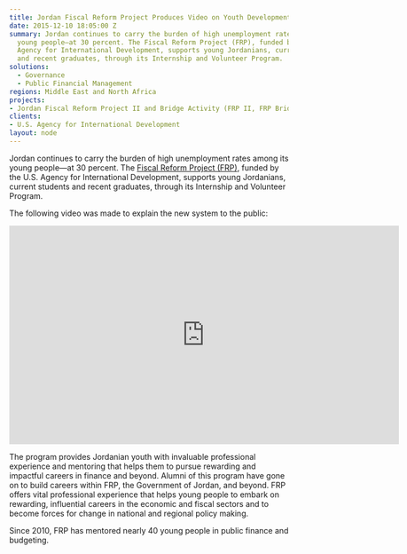 ```yaml
---
title: Jordan Fiscal Reform Project Produces Video on Youth Development Programming
date: 2015-12-10 18:05:00 Z
summary: Jordan continues to carry the burden of high unemployment rates among its
  young people—at 30 percent. The Fiscal Reform Project (FRP), funded by the U.S.
  Agency for International Development, supports young Jordanians, current students
  and recent graduates, through its Internship and Volunteer Program.
solutions: 
  - Governance
  - Public Financial Management
regions: Middle East and North Africa
projects:
- Jordan Fiscal Reform Project II and Bridge Activity (FRP II, FRP Bridge)
clients:
- U.S. Agency for International Development
layout: node
---
```


Jordan continues to carry the burden of high unemployment rates among its young people—at 30 percent. The [Fiscal Reform Project (FRP)][1], funded by the U.S. Agency for International Development, supports young Jordanians, current students and recent graduates, through its Internship and Volunteer Program.

The following video was made to explain the new system to the public:

<iframe allowfullscreen="" frameborder="0" height="394" mozallowfullscreen="" src="https://player.vimeo.com/video/148241730" webkitallowfullscreen="" width="703"></iframe>

The program provides Jordanian youth with invaluable professional experience and mentoring that helps them to pursue rewarding and impactful careers in finance and beyond. Alumni of this program have gone on to build careers within FRP, the Government of Jordan, and beyond. FRP offers vital professional experience that helps young people to embark on rewarding, influential careers in the economic and fiscal sectors and to become forces for change in national and regional policy making.

Since 2010, FRP has mentored nearly 40 young people in public finance and budgeting.

[1]: /our-work/projects/jordan-fiscal-reform-project-ii-and-bridge-activity-frp-ii-frp-bridge
